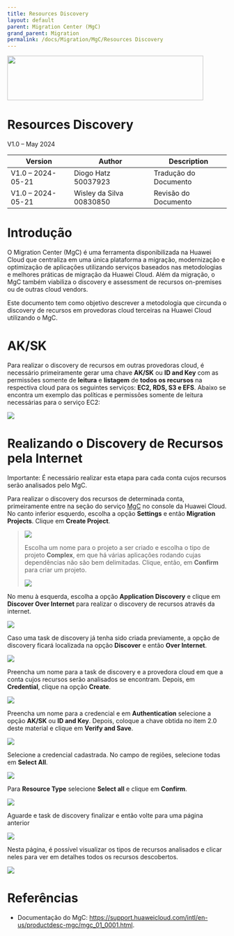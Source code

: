 ```yaml
---
title: Resources Discovery
layout: default
parent: Migration Center (MgC)
grand_parent: Migration
permalink: /docs/Migration/MgC/Resources Discovery
---
```

<img width="450px" height="102px" src="https://console-static.huaweicloud.com/static/authui/20210202115135/public/custom/images/logo-en.svg">

# Resources Discovery

V1.0 – May 2024

| **Version**       | **Author**               | **Description**       |
| ----------------- | ------------------------ | --------------------- |
| V1.0 – 2024-05-21 | Diogo Hatz 50037923      | Tradução do Documento |
| V1.0 – 2024-05-21 | Wisley da Silva 00830850 | Revisão do Documento  |

# Introdução

O Migration Center (MgC) é uma ferramenta disponibilizada na Huawei
Cloud que centraliza em uma única plataforma a migração, modernização e
optimização de aplicações utilizando serviços baseados nas metodologias
e melhores práticas de migração da Huawei Cloud. Além da migração, o MgC
também viabiliza o discovery e assessment de recursos on-premises ou de
outras cloud vendors.

Este documento tem como objetivo descrever a metodologia que circunda o
discovery de recursos em provedoras cloud terceiras na Huawei Cloud
utilizando o MgC.

# AK/SK

Para realizar o discovery de recursos em outras provedoras cloud, é
necessário primeiramente gerar uma chave **AK/SK** ou **ID and Key** com
as permissões somente de **leitura** e **listagem** de **todos os
recursos** na respectiva cloud para os seguintes serviços: **EC2, RDS,
S3 e EFS**. Abaixo se encontra um exemplo das políticas e permissões
somente de leitura necessárias para o serviço EC2:

![](/huaweicloud-knowledge-base/assets/images/MgC-Resources-Discovery/media/image3.png)

# Realizando o Discovery de Recursos pela Internet

<span class="underline">Importante:</span> É necessário realizar esta
etapa para cada conta cujos recursos serão analisados pelo MgC.

Para realizar o discovery dos recursos de determinada conta,
primeiramente entre na seção do serviço
[MgC](https://console-intl.huaweicloud.com/mgc/?region=la-south-2&locale=en-us#/new-mgc/overview)
no console da Huawei Cloud. No canto inferior esquerdo, escolha a opção
**Settings** e então **Migration Projects**. Clique em **Create
Project**.

> ![](/huaweicloud-knowledge-base/assets/images/MgC-Resources-Discovery/media/image4.png)
> 
> Escolha um nome para o projeto a ser criado e escolha o tipo de
> projeto **Complex**, em que há várias aplicações rodando cujas
> dependências não são bem delimitadas. Clique, então, em **Confirm**
> para criar um projeto.
> 
> ![](/huaweicloud-knowledge-base/assets/images/MgC-Resources-Discovery/media/image5.png)

No menu à esquerda, escolha a opção **Application Discovery** e clique
em **Discover Over Internet** para realizar o discovery de recursos
através da internet.

![](/huaweicloud-knowledge-base/assets/images/MgC-Resources-Discovery/media/image6.png)

Caso uma task de discovery já tenha sido criada previamente, a opção de
discovery ficará localizada na opção **Discover** e então **Over
Internet**.

![](/huaweicloud-knowledge-base/assets/images/MgC-Resources-Discovery/media/image7.png)

Preencha um nome para a task de discovery e a provedora cloud em que a
conta cujos recursos serão analisados se encontram. Depois, em
**Credential**, clique na opção **Create**.

![](/huaweicloud-knowledge-base/assets/images/MgC-Resources-Discovery/media/image8.png)

Preencha um nome para a credencial e em **Authentication** selecione a
opção **AK/SK** ou **ID and Key**. Depois, coloque a chave obtida no
item 2.0 deste material e clique em **Verify and Save**.

![](/huaweicloud-knowledge-base/assets/images/MgC-Resources-Discovery/media/image9.png)

Selecione a credencial cadastrada. No campo de regiões, selecione todas
em **Select All**.

![](/huaweicloud-knowledge-base/assets/images/MgC-Resources-Discovery/media/image10.png)

Para **Resource Type** selecione **Select all** e clique em **Confirm**.

![](/huaweicloud-knowledge-base/assets/images/MgC-Resources-Discovery/media/image11.png)

Aguarde e task de discovery finalizar e então volte para uma página
anterior

![](/huaweicloud-knowledge-base/assets/images/MgC-Resources-Discovery/media/image12.png)

Nesta página, é possível visualizar os tipos de recursos analisados e
clicar neles para ver em detalhes todos os recursos descobertos.

![](/huaweicloud-knowledge-base/assets/images/MgC-Resources-Discovery/media/image13.png)

# Referências

  - Documentação do MgC:
    <https://support.huaweicloud.com/intl/en-us/productdesc-mgc/mgc_01_0001.html>.

